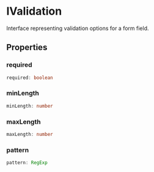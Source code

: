 # IValidation

Interface representing validation options for a form field.

## Properties

### required

```ts
required: boolean
```

### minLength

```ts
minLength: number
```

### maxLength

```ts
maxLength: number
```

### pattern

```ts
pattern: RegExp
```
